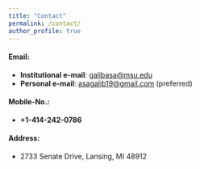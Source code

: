 ```yaml
---
title: "Contact"
permalink: /contact/
author_profile: true
---
```

#### Email:

* <b>Institutional e-mail</b>: galibasa@msu.edu
* <b>Personal e-mail</b>: asagalib19@gmail.com (preferred)

#### Mobile-No.:

* <b>+1-414-242-0786</b>

#### Address:

* 2733 Senate Drive, Lansing, MI 48912

<!-- 
<b>[MOPO: Model-based Offline Policy Optimization](http://lantaoyu.com/publications/MOPO)</b> <br> 
Tianhe Yu\*, Garrett Thomas\*, <b>Lantao Yu</b>, Stefano Ermon, James Zou, Sergey Levine, Chelsea Finn, Tengyu Ma.
<i>The 34th Conference on Neural Information Processing Systems</i>. <b>NeurIPS 2020</b>.

<b>[A Study of AI Population Dynamics with Million-agent Reinforcement Learning](http://lantaoyu.com/publications/MA)</b><br>
Yaodong Yang\*, <b>Lantao Yu</b>\*, Yiwei Bai\*, Jun Wang, Weinan Zhang, Ying Wen, Yong Yu. <i>The 17th International Conference on Autonomous Agents and Multi-Agent Systems.</i> <b>AAMAS 2018</b>. -->





<!-- [\* denotes equal contribution] -->